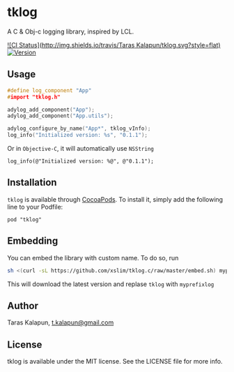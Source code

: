 # tklog

A C & Obj-c logging library, inspired by LCL.

[![CI Status](http://img.shields.io/travis/Taras Kalapun/tklog.svg?style=flat)](https://travis-ci.org/xslim/tklog.c)
[![Version](https://img.shields.io/cocoapods/v/tklog.svg?style=flat)](http://cocoadocs.org/docsets/tklog)


## Usage

``` c
#define log_component "App"
#import "tklog.h"

adylog_add_component("App");
adylog_add_component("App.utils");

adylog_configure_by_name("App*", tklog_vInfo);
log_info("Initialized version: %s", "0.1.1");

```

Or in `Objective-C`, it will automatically use `NSString`

``` obj-c
log_info(@"Initialized version: %@", @"0.1.1");
```

## Installation

`tklog` is available through [CocoaPods](http://cocoapods.org). To install
it, simply add the following line to your Podfile:

    pod "tklog"

## Embedding

You can embed the library with custom name. To do so, run

``` sh
sh <(curl -sL https://github.com/xslim/tklog.c/raw/master/embed.sh) myprefix Libs/mylog
```

This will download the latest version and replase `tklog` with `myprefixlog`

## Author

Taras Kalapun, t.kalapun@gmail.com

## License

tklog is available under the MIT license. See the LICENSE file for more info.

